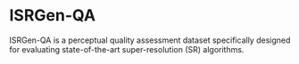 # ISRGen-QA
 ISRGen-QA is a perceptual quality assessment dataset specifically designed for evaluating state-of-the-art super-resolution (SR) algorithms.
